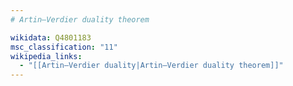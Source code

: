 ```yaml
---
# Artin–Verdier duality theorem

wikidata: Q4801183
msc_classification: "11"
wikipedia_links:
  - "[[Artin–Verdier duality|Artin–Verdier duality theorem]]"
---
```

